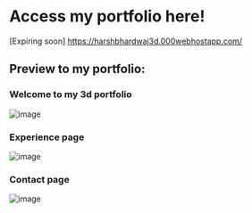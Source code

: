 # Access my portfolio here!

[Expiring soon] https://harshbhardwaj3d.000webhostapp.com/

## Preview to my portfolio:

### Welcome to my 3d portfolio
![image](https://github.com/bhardwajharsh583/3dPortfolio/assets/69351159/033b2a36-6dd4-402c-b56d-c8b6b349b150)

### Experience page
![image](https://github.com/bhardwajharsh583/3dPortfolio/assets/69351159/27df2310-6dd1-43fc-8abd-9e9b376ac00d)

### Contact page
![image](https://github.com/bhardwajharsh583/3dPortfolio/assets/69351159/39353c09-a33d-43f2-a771-9c223f32eca9)


